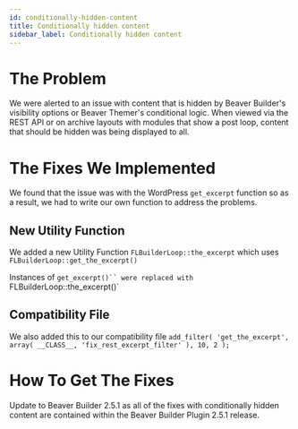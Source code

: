 ```yaml
---
id: conditionally-hidden-content
title: Conditionally hidden content
sidebar_label: Conditionally hidden content
---
```


# The Problem
We were alerted to an issue with content that is hidden by Beaver Builder's visibility options or Beaver Themer's conditional logic. When viewed via the REST API or on archive layouts with modules that show a post loop, content that should be hidden was being displayed to all.

# The Fixes We Implemented

We found that the issue was with the WordPress `get_excerpt` function so as a result, we had to write our own function to address the problems.

## New Utility Function

We added a new Utility Function `FLBuilderLoop::the_excerpt` which uses `FLBuilderLoop::get_the_excerpt()`

Instances of `get_excerpt()`` were replaced with `FLBuilderLoop::the_excerpt()`

## Compatibility File
We also added this to our compatibility file `add_filter( 'get_the_excerpt', array( __CLASS__, 'fix_rest_excerpt_filter' ), 10, 2 );`

# How To Get The Fixes
Update to Beaver Builder 2.5.1 as all of the fixes with conditionally hidden content are contained within the Beaver Builder Plugin 2.5.1 release.
